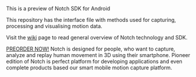 This is a preview of Notch SDK for Android

This repository has the interface file with methods used for capturing, processing and visualising motion data. 

Visit the [wiki](https://github.com/wearnotch/notch-android-sdk-preview/wiki) page to read general overview of Notch technology and SDK.

[PREORDER NOW!](http://wearnotch.com)
Notch is designed for people, who want to capture, analyze and replay human movement in 3D using their smartphone. Pioneer edition of Notch is perfect platform for developing applications and even complete products based our smart mobile motion capture platform.
